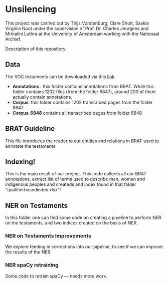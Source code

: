 # Unsilencing

This project was carried out by Thijs Vorstenburg, Clare Shutt, Saskia Virginia Noot under the supervision of Prof. Dr. Charles Jeurgens and Mrinalini Luthra at the University of Amsterdam working with the Nationaal Archief.

Description of this repository:

## Data

The VOC testaments can be downloaded via this [link](https://eur04.safelinks.protection.outlook.com/?url=https%3A%2F%2Fzenodo.org%2Frecord%2F4383748%2Ffiles%2FHTR%2520results%25201.04.02%2520Oost-Indische%2520Testamenten%2520TXT.zip%3Fdownload%3D1&data=04%7C01%7CK.J.P.F.M.Jeurgens%40uva.nl%7C51825423027b4c0266e308d8a7284871%7Ca0f1cacd618c4403b94576fb3d6874e5%7C1%7C0%7C637443138748083031%7CUnknown%7CTWFpbGZsb3d8eyJWIjoiMC4wLjAwMDAiLCJQIjoiV2luMzIiLCJBTiI6Ik1haWwiLCJXVCI6Mn0%3D%7C1000&sdata=tgANxUkk8eeyjf7rxEDoI8rL0KNmP6loNXfDwA0rP60%3D&reserved=0)

- **Annotations** : this folder contains annotations from BRAT. While this folder contains 1202 files (from the folder 6847), around 200 of them actually contain annotations.
- **Corpus**: this folder contains 1202 transcribed pages from the folder 6847
- **Corpus_6848** contains all transcribed pages from folder 6848

## BRAT Guideline

This file introduces the reader to our entities and relations in BRAT used to annotate the testaments. 

## Indexing!

This is the main result of our project. This code collects all our BRAT annotations, extract list of terms used to describe men, women and indigenous peoples and createds and index found in that folder "qualifierbasedindex.xlsx"!

## NER on Testaments

In this folder one can find some code on creating a pipeline to perform NER on the testaments, and two indices created on the basis of NER. 

### NER on Testaments Improvements 

We explore feeding in corrections into our pipeline, to see if we can improve the results of the NER.

### NER spaCy retraining

Some code to retrain spaCy — needs more work.

